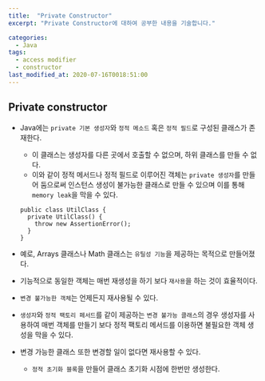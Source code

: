 ```yaml
---
title:  "Private Constructor"
excerpt: "Private Constructor에 대하여 공부한 내용을 기술합니다."

categories:
  - Java
tags:
  - access modifier
  - constructor
last_modified_at: 2020-07-16T0018:51:00
---
```


## Private constructor

* Java에는 `private 기본 생성자`와 `정적 메소드` 혹은 `정적 필드`로 구성된 클래스가 존재한다. 
  * 이 클래스는 생성자를 다른 곳에서 호출할 수 없으며, 하위 클래스를 만들 수 없다. 
  * 이와 같이 정적 메서드나 정적 필드로 이루어진 객체는 `private 생성자`를 만들어 둠으로써 인스턴스 생성이 불가능한 클래스로 만들 수 있으며 이를 통해 `memory leak`을 막을 수 있다.

  ```
  public class UtilClass {
    private UtilClass() {
      throw new AssertionError();
    }
  }
  ```

* 예로, Arrays 클래스나 Math 클래스는 `유틸성 기능`을 제공하는 목적으로 만들어졌다.
* 기능적으로 동일한 객체는 매번 재생성을 하기 보다 `재사용`을 하는 것이 효율적이다.
* `변경 불가능한 객체`는 언제든지 재사용될 수 있다.
* `생성자`와 `정적 팩토리 페서드`를 같이 제공하는 `변경 불가능 클래스`의 경우 생성자를 사용하여 매번 객체를 만들기 보다 정적 팩토리 메서드를 이용하면 불필요한 객체 생성을 막을 수 있다.
* 변경 가능한 클래스 또한 변경할 일이 없다면 재사용할 수 있다.
  * `정적 초기화 블록`을 만들어 클래스 초기화 시점에 한번만 생성한다.
